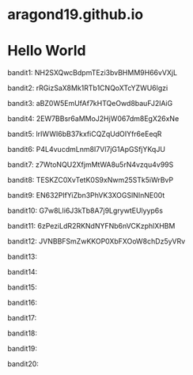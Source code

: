 # aragond19.github.io
<!DOCTYPE html>
<html>
<body>
<h1>Hello World</h1>
<p>bandit1: NH2SXQwcBdpmTEzi3bvBHMM9H66vVXjL </p>
<p>bandit2: rRGizSaX8Mk1RTb1CNQoXTcYZWU6lgzi </p>
<p>bandit3: aBZ0W5EmUfAf7kHTQeOwd8bauFJ2lAiG </p>
<p>bandit4: 2EW7BBsr6aMMoJ2HjW067dm8EgX26xNe</p>
<p>bandit5: lrIWWI6bB37kxfiCQZqUdOIYfr6eEeqR</p>
<p>bandit6: P4L4vucdmLnm8I7Vl7jG1ApGSfjYKqJU</p>
<p>bandit7: z7WtoNQU2XfjmMtWA8u5rN4vzqu4v99S</p>
<p>bandit8: TESKZC0XvTetK0S9xNwm25STk5iWrBvP</p>
<p>bandit9: EN632PlfYiZbn3PhVK3XOGSlNInNE00t</p>
<p>bandit10: G7w8LIi6J3kTb8A7j9LgrywtEUlyyp6s</p>
<p>bandit11: 6zPeziLdR2RKNdNYFNb6nVCKzphlXHBM</p>
<p>bandit12: JVNBBFSmZwKKOP0XbFXOoW8chDz5yVRv</p>
<p>bandit13: </p>
<p>bandit14: </p>
<p>bandit15: </p>
<p>bandit16: </p>
<p>bandit17: </p>
<p>bandit18: </p>
<p>bandit19: </p>
<p>bandit20: </p>
</body>
</html>
